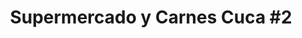 ---
title: "Supermercado y Carnes Cuca #2"
url: /manzanillo/supermercado-y-carnes-cuca-2/
shop: Supermarkt
---